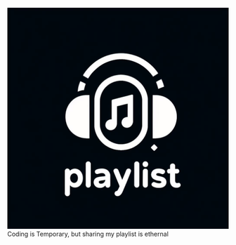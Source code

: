 ![logo](https://github.com/HarmlessValve/Playlist/blob/main/images/playlist.jpeg)
Coding is Temporary, but sharing my playlist is ethernal

